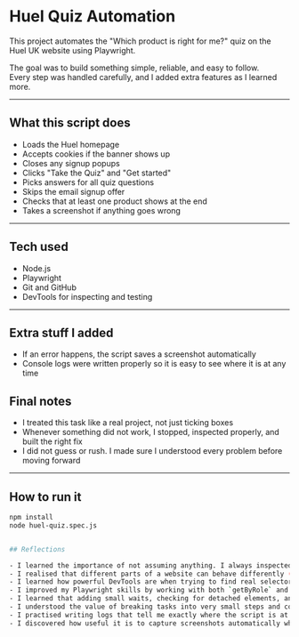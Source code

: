 # Huel Quiz Automation

This project automates the "Which product is right for me?" quiz on the Huel UK website using Playwright.

The goal was to build something simple, reliable, and easy to follow.  
Every step was handled carefully, and I added extra features as I learned more.

---

## What this script does

- Loads the Huel homepage
- Accepts cookies if the banner shows up
- Closes any signup popups
- Clicks "Take the Quiz" and "Get started"
- Picks answers for all quiz questions
- Skips the email signup offer
- Checks that at least one product shows at the end
- Takes a screenshot if anything goes wrong

---

## Tech used

- Node.js
- Playwright
- Git and GitHub
- DevTools for inspecting and testing

---

## Extra stuff I added

- If an error happens, the script saves a screenshot automatically
- Console logs were written properly so it is easy to see where it is at any time

## Final notes

- I treated this task like a real project, not just ticking boxes
- Whenever something did not work, I stopped, inspected properly, and built the right fix
- I did not guess or rush. I made sure I understood every problem before moving forward


---

## How to run it

```bash
npm install
node huel-quiz.spec.js


## Reflections

- I learned the importance of not assuming anything. I always inspected elements properly instead of guessing.
- I realised that different parts of a website can behave differently (e.g., questions needing a Continue button, others auto-advancing).
- I learned how powerful DevTools are when trying to find real selectors instead of relying on guesses.
- I improved my Playwright skills by working with both `getByRole` and manual CSS selectors, depending on what was most reliable.
- I learned that adding small waits, checking for detached elements, and handling unexpected popups made my script much more stable.
- I understood the value of breaking tasks into very small steps and committing each one properly.
- I practised writing logs that tell me exactly where the script is at every point, which made debugging easier.
- I discovered how useful it is to capture screenshots automatically when something goes wrong, especially for longer test runs.
